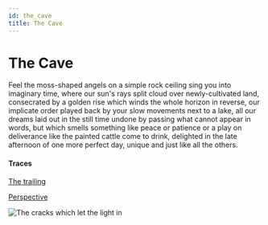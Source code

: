```yaml
---
id: the_cave
title: The Cave
---
```


# The Cave

Feel the moss-shaped angels
on a simple rock ceiling
sing you into imaginary time,
where our sun's rays split cloud
over newly-cultivated land,
consecrated by a golden rise
which winds the whole horizon in reverse,
our implicate order played back
by your slow movements next to a lake,
all our dreams laid out in the still
time undone by passing
what cannot appear in words,
but which smells something like peace
or patience or a play on deliverance
like the painted cattle come to drink,
delighted in the late afternoon
of one more perfect day,
unique and just like all the others.

#### Traces

[The trailing](https://www.youtube.com/watch?v=vd7VqA0ZA-U "Sean Rowe")

[Perspective](https://www.youtube.com/watch?v=xdBrHbgCH8M "Aylin and Yatao")

![The cracks which let the light in](../img/the_cave.jpg)